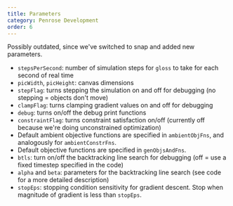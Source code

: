 ```yaml
---
title: Parameters
category: Penrose Development
order: 6
---
```


Possibly outdated, since we've switched to snap and added new parameters.

* `stepsPerSecond`: number of simulation steps for `gloss` to take for each second of real time
* `picWidth`, `picHeight`: canvas dimensions
* `stepFlag`: turns stepping the simulation on and off for debugging (no stepping = objects don't move)
* `clampFlag`: turns clamping gradient values on and off for debugging
* `debug`: turns on/off the debug print functions
* `constraintFlag`: turns constraint satisfaction on/off (currently off because we're doing unconstrained optimization)
* Default ambient objective functions are specified in `ambientObjFns`, and analogously for `ambientConstrFns`.
* Default objective functions are specified in `genObjsAndFns`.
* `btls`: turn on/off the backtracking line search for debugging (off = use a fixed timestep specified in the code)
* `alpha` and `beta`: parameters for the backtracking line search (see code for a more detailed description)
* `stopEps`: stopping condition sensitivity for gradient descent. Stop when magnitude of gradient is less than `stopEps`.
